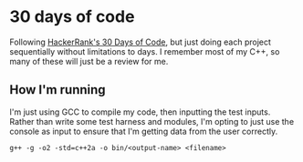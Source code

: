 # 30 days of code
Following [HackerRank's 30 Days of Code](https://www.hackerrank.com/domains/tutorials/30-days-of-code), but just doing each project sequentially without limitations to days. I remember most of my C++, so many of these will just be a review for me.

## How I'm running
I'm just using GCC to compile my code, then inputting the test inputs. Rather than write some test harness and modules, I'm opting to just use the console as input to ensure that I'm getting data from the user correctly.

```
g++ -g -o2 -std=c++2a -o bin/<output-name> <filename>
```